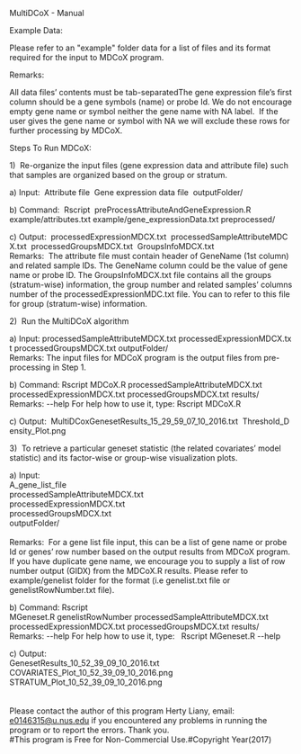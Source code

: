 MultiDCoX - Manual

Example Data:

Please refer to an "example" folder data for a list of files and its format required for the input to MDCoX program.

Remarks:

All data files’ contents must be tab-separatedThe gene expression file’s first column should be a gene symbols (name) or probe Id. We do not encourage empty gene name or symbol neither the gene name with NA label.  If the user gives the gene name or symbol with NA we will exclude these rows for further processing by MDCoX.

Steps To Run MDCoX:

1)  Re-organize the input files (gene expression data and attribute file) such that samples are organized based on the group or stratum.

a) Input:  Attribute file  Gene expression data file  outputFolder/

b) Command:  Rscript  preProcessAttributeAndGeneExpression.R example/attributes.txt example/gene_expressionData.txt preprocessed/

c) Output:  processedExpressionMDCX.txt  processedSampleAttributeMDCX.txt  processedGroupsMDCX.txt  GroupsInfoMDCX.txt
<br />Remarks:  The attribute file must contain header of GeneName (1st column) and related sample IDs. The GeneName column could be the value of gene name or probe ID. The GroupsInfoMDCX.txt file contains all the groups (stratum-wise) information, the group number and related samples’ columns number of the processedExpressionMDC.txt file. You can to refer to this file for group (stratum-wise) information.

2)  Run the MultiDCoX algorithm

a) Input: processedSampleAttributeMDCX.txt processedExpressionMDCX.txt processedGroupsMDCX.txt outputFolder/
<br />Remarks: The input files for MDCoX program is the output files from pre-processing in Step 1.

b) Command: Rscript MDCoX.R processedSampleAttributeMDCX.txt processedExpressionMDCX.txt processedGroupsMDCX.txt results/ 
<br />Remarks:  --help For help how to use it, type: Rscript MDCoX.R

c) Output:  MultiDCoxGenesetResults_15_29_59_07_10_2016.txt  Threshold_Density_Plot.png

3)  To retrieve a particular geneset statistic (the related covariates’ model statistic) and its factor-wise or group-wise visualization plots.

a) Input:  <br />
A_gene_list_file<br />
processedSampleAttributeMDCX.txt <br />
processedExpressionMDCX.txt<br />
processedGroupsMDCX.txt <br />
outputFolder/
<br /><br />Remarks:  For a gene list file input, this can be a list of gene name or probe Id or genes’ row number based on the output results from MDCoX program. If you have duplicate gene name, we encourage you to supply a list of row number output (GIDX) from the MDCoX.R results. Please refer to example/genelist folder for the format (i.e genelist.txt file or genelistRowNumber.txt file).

b) Command: Rscript MGeneset.R genelistRowNumber processedSampleAttributeMDCX.txt processedExpressionMDCX.txt processedGroupsMDCX.txt results/
<br />Remarks:  --help For help how to use it, type:   Rscript MGeneset.R --help

c) Output:  <br />
GenesetResults_10_52_39_09_10_2016.txt  <br />
COVARIATES_Plot_10_52_39_09_10_2016.png  <br />
STRATUM_Plot_10_52_39_09_10_2016.png
<br />
<br />
<br />
Please contact the author of this program Herty Liany, email: e0146315@u.nus.edu if you encountered any problems in running the program or to report the errors. Thank you.
<br />#This program is Free for Non-Commercial Use.#Copyright Year(2017)
